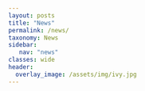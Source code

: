 ```yaml
---
layout: posts
title: "News"
permalink: /news/
taxonomy: News
sidebar:
   nav: "news"
classes: wide
header:
  overlay_image: /assets/img/ivy.jpg
---
```


